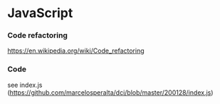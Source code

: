# JavaScript

### Code refactoring

https://en.wikipedia.org/wiki/Code_refactoring

### Code

see index.js (https://github.com/marcelosperalta/dci/blob/master/200128/index.js)
